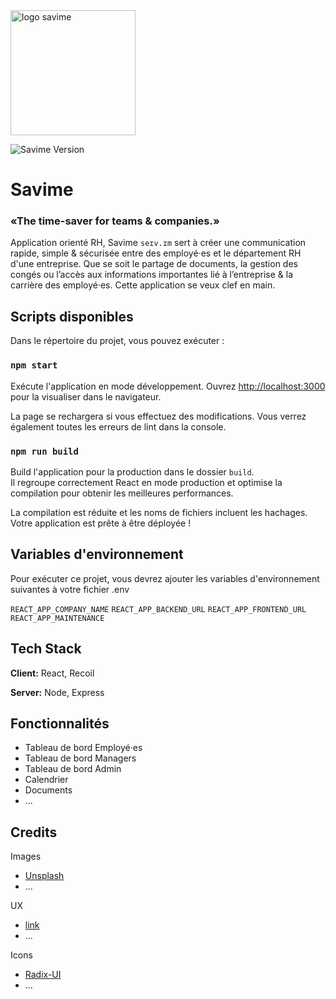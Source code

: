 <img src="https://i.goopics.net/03v8if.png" alt="logo savime" style="width:200px;"/>
      
![Savime Version](https://img.shields.io/badge/version-v0.0.1-white)

# Savime
### «The time-saver for teams & companies.»
Application orienté RH, Savime `seɪv.ɪm` sert à créer une communication rapide, simple & sécurisée entre des employé·es et le département RH d'une entreprise.
Que se soit le partage de documents, la gestion des congés ou l’accès aux informations importantes lié à l’entreprise & la carrière des employé·es.
Cette application se veux clef en main.

## Scripts disponibles

Dans le répertoire du projet, vous pouvez exécuter :

### `npm start`

Exécute l'application en mode développement.
Ouvrez [http://localhost:3000](http://localhost:3000) pour la visualiser dans le navigateur.

La page se rechargera si vous effectuez des modifications.
Vous verrez également toutes les erreurs de lint dans la console.

### `npm run build`

Build l'application pour la production dans le dossier `build`.\
Il regroupe correctement React en mode production et optimise la compilation pour obtenir les meilleures performances.

La compilation est réduite et les noms de fichiers incluent les hachages.\
Votre application est prête à être déployée !

## Variables d'environnement

Pour exécuter ce projet, vous devrez ajouter les variables d'environnement suivantes à votre fichier .env

`REACT_APP_COMPANY_NAME`
`REACT_APP_BACKEND_URL`
`REACT_APP_FRONTEND_URL`
`REACT_APP_MAINTENANCE`

## Tech Stack

**Client:** React, Recoil

**Server:** Node, Express


## Fonctionnalités

- Tableau de bord Employé·es
- Tableau de bord Managers
- Tableau de bord Admin
- Calendrier
- Documents
- ...


## Credits

Images
- [Unsplash](https://unsplash.com/)
- ...

UX
- [link](https://www.google.com)
- ...

Icons
- [Radix-UI](https://icons.radix-ui.com/)
- ...